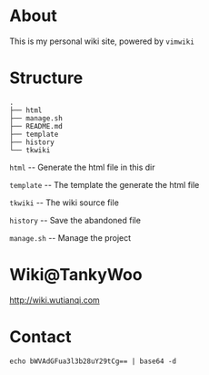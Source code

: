# About #

This is my personal wiki site, powered by `vimwiki`

# Structure #

	.
	├── html
	├── manage.sh
	├── README.md
	├── template
	├── history
	└── tkwiki

`html` -- Generate the html file in this dir

`template` -- The template the generate the html file

`tkwiki` -- The wiki source file

`history` -- Save the abandoned file

`manage.sh` -- Manage the project 

# Wiki@TankyWoo #

http://wiki.wutianqi.com

# Contact #

	echo bWVAdGFua3l3b28uY29tCg== | base64 -d
